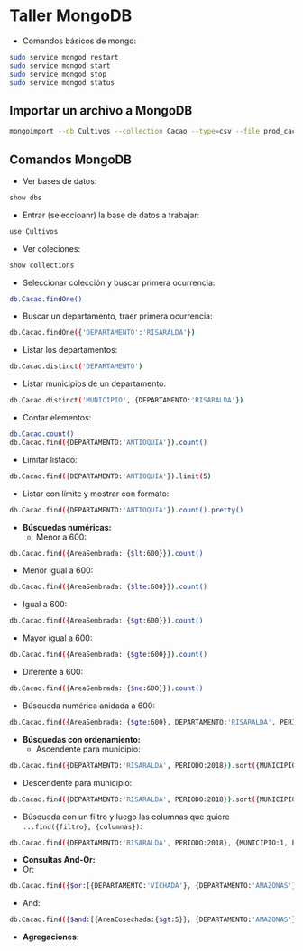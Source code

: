 <h1>Taller MongoDB</h1>

- Comandos básicos de mongo:
```bash
sudo service mongod restart
sudo service mongod start
sudo service mongod stop
sudo service mongod status
```

<h2>Importar un archivo a MongoDB</h2>

```bash
mongoimport --db Cultivos --collection Cacao --type=csv --file prod_cacao_dpt.csv --headerline
```

<h2>Comandos MongoDB</h2>

- Ver bases de datos:
```bash
show dbs
```
- Entrar (seleccioanr) la base de datos a trabajar:
```bash
use Cultivos
```
- Ver coleciones:
```bash
show collections
```
- Seleccionar colección y buscar primera ocurrencia:
```bash
db.Cacao.findOne()
```
- Buscar un departamento, traer primera ocurrencia:
```bash
db.Cacao.findOne({'DEPARTAMENTO':'RISARALDA'})
```
- Listar los departamentos:
```bash
db.Cacao.distinct('DEPARTAMENTO')
```
- Listar municipios de un departamento:
```bash
db.Cacao.distinct('MUNICIPIO', {DEPARTAMENTO:'RISARALDA'})
```
- Contar elementos:
```bash
db.Cacao.count()
db.Cacao.find({DEPARTAMENTO:'ANTIOQUIA'}).count()
```
- Limitar listado:
```bash
db.Cacao.find({DEPARTAMENTO:'ANTIOQUIA'}).limit(5)
```
- Listar con límite y mostrar con formato:
```bash
db.Cacao.find({DEPARTAMENTO:'ANTIOQUIA'}).count().pretty()
```
- <strong>Búsquedas numéricas:</strong>
  - Menor a 600:
```bash
db.Cacao.find({AreaSembrada: {$lt:600}}).count()
```
  - Menor igual a 600:
```bash
db.Cacao.find({AreaSembrada: {$lte:600}}).count()
```
  - Igual a 600:
```bash
db.Cacao.find({AreaSembrada: {$gt:600}}).count()
```
  - Mayor igual a 600:
```bash
db.Cacao.find({AreaSembrada: {$gte:600}}).count()
```
  - Diferente a 600:
```bash
db.Cacao.find({AreaSembrada: {$ne:600}}).count()
```
  - Búsqueda numérica anidada a 600:
```bash
db.Cacao.find({AreaSembrada: {$gte:600}, DEPARTAMENTO:'RISARALDA', PERIODO:2018}).pretty()
```
- <strong>Búsquedas con ordenamiento:</strong>
  - Ascendente para municipio:
```bash
db.Cacao.find({DEPARTAMENTO:'RISARALDA', PERIODO:2018}).sort({MUNICIPIO:1}).pretty()
```
  - Descendente para municipio:
```bash
db.Cacao.find({DEPARTAMENTO:'RISARALDA', PERIODO:2018}).sort({MUNICIPIO:-1}).pretty()
```
- Búsqueda con un filtro y luego las columnas que quiere ```...find({filtro}, {columnas})```:
```bash
db.Cacao.find({DEPARTAMENTO:'RISARALDA', PERIODO:2018}, {MUNICIPIO:1, PERIODO:1, AreaSembrada:1}).limit(2)
```
- <strong>Consultas And-Or:</strong>
- Or:
```bash
db.Cacao.find({$or:[{DEPARTAMENTO:'VICHADA'}, {DEPARTAMENTO:'AMAZONAS'}]})
```
- And:
```bash
db.Cacao.find({$and:[{AreaCosechada:{$gt:5}}, {DEPARTAMENTO:'AMAZONAS'}]})
```
- <strong>Agregaciones</strong>: